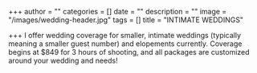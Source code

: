 +++
author = ""
categories = []
date = ""
description = ""
image = "/images/wedding-header.jpg"
tags = []
title = "INTIMATE WEDDINGS"

+++
I offer wedding coverage for smaller, intimate weddings (typically meaning a smaller guest number) and elopements currently.  Coverage begins at $849 for 3 hours of shooting, and all packages are customized around your wedding and needs!